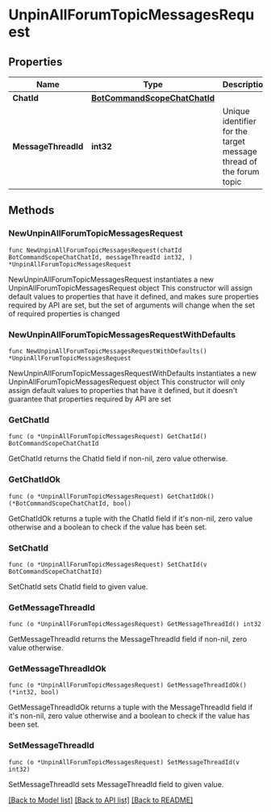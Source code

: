 # UnpinAllForumTopicMessagesRequest

## Properties

Name | Type | Description | Notes
------------ | ------------- | ------------- | -------------
**ChatId** | [**BotCommandScopeChatChatId**](BotCommandScopeChatChatId.md) |  | 
**MessageThreadId** | **int32** | Unique identifier for the target message thread of the forum topic | 

## Methods

### NewUnpinAllForumTopicMessagesRequest

`func NewUnpinAllForumTopicMessagesRequest(chatId BotCommandScopeChatChatId, messageThreadId int32, ) *UnpinAllForumTopicMessagesRequest`

NewUnpinAllForumTopicMessagesRequest instantiates a new UnpinAllForumTopicMessagesRequest object
This constructor will assign default values to properties that have it defined,
and makes sure properties required by API are set, but the set of arguments
will change when the set of required properties is changed

### NewUnpinAllForumTopicMessagesRequestWithDefaults

`func NewUnpinAllForumTopicMessagesRequestWithDefaults() *UnpinAllForumTopicMessagesRequest`

NewUnpinAllForumTopicMessagesRequestWithDefaults instantiates a new UnpinAllForumTopicMessagesRequest object
This constructor will only assign default values to properties that have it defined,
but it doesn't guarantee that properties required by API are set

### GetChatId

`func (o *UnpinAllForumTopicMessagesRequest) GetChatId() BotCommandScopeChatChatId`

GetChatId returns the ChatId field if non-nil, zero value otherwise.

### GetChatIdOk

`func (o *UnpinAllForumTopicMessagesRequest) GetChatIdOk() (*BotCommandScopeChatChatId, bool)`

GetChatIdOk returns a tuple with the ChatId field if it's non-nil, zero value otherwise
and a boolean to check if the value has been set.

### SetChatId

`func (o *UnpinAllForumTopicMessagesRequest) SetChatId(v BotCommandScopeChatChatId)`

SetChatId sets ChatId field to given value.


### GetMessageThreadId

`func (o *UnpinAllForumTopicMessagesRequest) GetMessageThreadId() int32`

GetMessageThreadId returns the MessageThreadId field if non-nil, zero value otherwise.

### GetMessageThreadIdOk

`func (o *UnpinAllForumTopicMessagesRequest) GetMessageThreadIdOk() (*int32, bool)`

GetMessageThreadIdOk returns a tuple with the MessageThreadId field if it's non-nil, zero value otherwise
and a boolean to check if the value has been set.

### SetMessageThreadId

`func (o *UnpinAllForumTopicMessagesRequest) SetMessageThreadId(v int32)`

SetMessageThreadId sets MessageThreadId field to given value.



[[Back to Model list]](../README.md#documentation-for-models) [[Back to API list]](../README.md#documentation-for-api-endpoints) [[Back to README]](../README.md)


